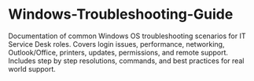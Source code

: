 # Windows-Troubleshooting-Guide
Documentation of common Windows OS troubleshooting scenarios for IT Service Desk roles. Covers login issues, performance, networking, Outlook/Office, printers, updates, permissions, and remote support. Includes step by step resolutions, commands, and best practices for real world support.
